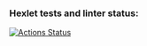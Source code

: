 ### Hexlet tests and linter status:
[![Actions Status](https://github.com/ElisabethFox/python-project-49/workflows/hexlet-check/badge.svg)](https://github.com/ElisabethFox/python-project-49/actions)